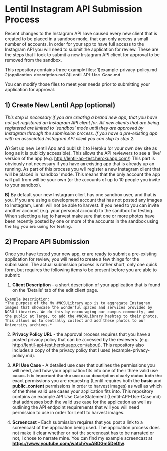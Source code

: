 # Lentil Instagram API Submission Process
Recent changes to the Instagram API have caused every new client that is created to be placed in a sandbox mode, that can only access a small number of accounts. In order for your app to have full access to the Instagram API you will need to submit the application for review. These are the steps that I took to submit a new Instagram API client for approval to be removed from the sandbox.

This repository contains three example files:
1)example-privacy-policy.md
2)application-description.md
3)Lentil-API-Use-Case.md

You can modify those files to meet your needs prior to submitting your application for approval. 

## 1) Create New Lentil App (optional)
*This step is necessary if you are creating a brand new app, that you have not yet registered an Instagram API client for. All new clients that are being registered are limited to 'sandbox' mode until they are approved by Instagram through the submission process. If you have a pre-existing app with an associated Instagram API client you can skip to step 2.*

  **A)** Set up new [Lentil App](https://github.com/ncsu-libraries/lentil) and publish it to Heroku (or your own dev site as long as it is publicly accessible). This allows the API reviewers to see a 'live' version of the app (e.g. http://lentil-api-test.herokuapp.com/) This part is obviously not necessary if you have an existing app that is already up an running. As part of this process you will register a new Instagram client that will be placed in 'sandbox' mode. This means that the only account the app will pull from will be your own (or the accounts of up to 10 people you invite to your sandbox).

  **B)** By default your new Instagram client has one sandbox user, and that is you. If you are using a development account that has not posted any images to Instagram, Lentil will not be able to harvest. If you need to you can invite another account (e.g. your personal account) to the sandbox for testing. When selecting a tag to harvest make sure that one or more photos have been recently posted by one or more of the accounts in the sandbox using the tag you are using for testing.

## 2) Prepare API Submission
Once you have tested your new app, or are ready to submit a pre-existing application for review, you will need to create a few things for the submission. The actual submission process is rather short, only one quick form, but requires the following items to be present before you are able to submit:

  1) **Client Description** - a short description of your application that is found on the 'Details' tab of the edit client page.

    Example Description:  
    *The purpose of the My #NCSULibrary app is to aggregate Instagram images that showcase the wonderful spaces and services provided by NCSU Libraries. We do this by encouraging our campus community, and the public at large, to add the #NCSULibrary hashtag to their photos. This allows us to centrally collect and add these photos to our University archives.*

  2) **Privacy Policy URL** - the approval process requires that you have a posted privacy policy that can be accessed by the reviewers. (e.g. http://lentil-api-test.herokuapp.com/about). This repository also includes a copy of the privacy policy that I used (example-privacy-policy.md).

  3) **API Use Case** - A detailed use case that outlines the permissions you will need, and how your application fits into one of their three valid use cases. It is important the the use case description clearly states both the exact permissions you are requesting (Lentil requires both the **basic** and **public_content** permissions in order to harvest images) as well as which of the three valid use cases your application fits into. This repository contains an example API Use Case Statement (Lentil-API-Use-Case.md) that addresses both the valid use case for the application as well as outlining the API endpoint requirements that will you will need permission to use in order for Lentil to harvest images. 

  4) **Screencast** - Each submission requires that you post a link to a screencast of the application being used. The application process does not make it clear whether or not the screencast has to be narrated or not, I chose to narrate mine. You can find my example screencast at **https://www.youtube.com/watch?v=ABDGm5DeDIw**.
